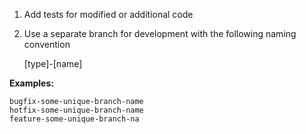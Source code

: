 1. Add tests for modified or additional code
2. Use a separate branch for development with the following naming convention

    [type]-[name]

**Examples:**

    bugfix-some-unique-branch-name
    hotfix-some-unique-branch-name
    feature-some-unique-branch-na
